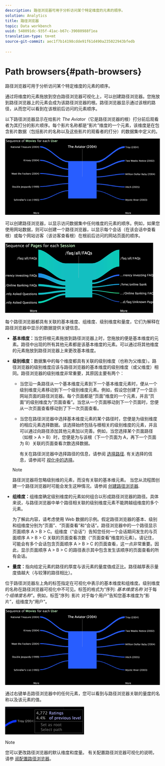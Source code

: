 ```yaml
---
description: 路径浏览器可用于分析访问某个特定维度的元素的顺序。
solution: Analytics
title: 路径浏览器
topic: Data workbench
uuid: 548091dc-935f-41ac-b67c-39080988f1ea
translation-type: tm+mt
source-git-commit: aec1f7b14198cdde91f61d490a235022943bfedb

---
```



# Path browsers{#path-browsers}

路径浏览器可用于分析访问某个特定维度的元素的顺序。

通过将维度的元素拖放到空白路径浏览器可视化上，可以创建路径浏览器。您拖放到路径浏览器上的元素会成为该路径浏览器的根。路径浏览器显示通过该根的路径，从而您可以看到在该根前后访问的元素顺序。

以下路径浏览器显示在给影片 *The Aviator*（它是路径浏览器的根）打分前后观看者为其打分的影片顺序。每个影片名称都是“影片”维度的一个元素，该维度是在包含影片数据（包括影片的名称以及这些影片的观看者的打分）的数据集中定义的。

![](assets/vis_PathBrowser_Movies.png)

可以创建路径浏览器，以显示访问数据集中任何维度的元素的顺序。例如，如果您使用网站数据，则可以创建一个路径浏览器，以显示每个会话（在该会话中查看根）或每个网站访客（该访客查看根）在根前后访问的网站页面的顺序。

![](assets/vis_PathBrowser_Pages.png)

每个路径浏览器都具有关联的基本维度、组维度、级别维度和量度，它们为解释在路径浏览器中显示的数据提供关键信息。

* **基本维度：**&#x200B;当您将根元素拖放到路径浏览器上时，您拖放的便是基本维度的元素。路径中出现的所有其他元素都是该基本维度的元素。可以通过将其他维度的元素拖放到路径浏览器上来更改基本维度。
* **级别维度：**&#x200B;数据集中的每个维度都具有关联的级别维度（也称为父维度）。路径浏览器的级别维度应该与路径浏览器的基本维度的级别维度（或父维度）相同。路径浏览器的级别维度非常重要，其原因主要有两个：

   * 当您沿一条路径从一个基本维度元素到下一个基本维度元素时，便从一个级别维度元素移动到下一个级别维度元素。例如，假设您创建了一个显示网站页面的路径浏览器。每个页面都是“页面”维度的一个元素，并且“页面”的级别维度为“页面查看”。当您从一个页面移动到下一个页面时，您便从一次页面查看移动到了下一次页面查看。
   * 当您在路径浏览器中选择基本维度元素的某个路径时，您便是为级别维度的相应元素选择数据。该选择始终包括与根相关的级别维度的元素，并且可以通过向路径添加其他元素加以完善。例如，当您选择某个页面路径（如根 > A > B）时，您便是为与该根（下一个页面为 A，再下一个页面为 B）关联的页面查看次数选择数据。

      有关在路径浏览器中选择路径的信息，请参阅 [选择路径](../../../../home/c-get-started/c-analysis-vis/c-path-browsers/t-sel-paths.md#task-bf44d08c71954ef2adec4b82f840adeb). 有关选择的信息，请参阅可 [视化中的选择](../../../../home/c-get-started/c-vis/c-sel-vis/c-sel-vis.md#concept-012870ec22c7476e9afbf3b8b2515746)。
   >[!NOTE]
   >
   >路径浏览器将忽略级别维的元素，而没有关联的基本维元素。 当您从流程图创建一个路径浏览器时可能会发生这种情况。请参阅 [创建路径浏览器](../../../../home/c-get-started/c-analysis-vis/c-path-browsers/c-create-path-browsers.md#concept-e120de6a740d4b6f98dda9e2b638f6ff).

* **组维度：**&#x200B;组维度确定级别维度的元素如何组合以形成路径浏览器的路径。具体来说，与路径浏览器中单个路径相关联的级别维度元素不能跨越组维度的多个元素。

   为了解此内容，请考虑使用 Web 数据的示例。假定路径浏览器的基本、级别和组维度分别为“页面”、“页面查看”和“会话”。路径浏览器中的一个路径显示页面顺序 A > B > C。组维度（“会话”）告知您任何一个会话期间发生的与页面顺序 A > B > C 关联的页面查看次数（“页面查看”维度的元素）。请记住，可能会有多个会话包含页面顺序 A > B > C 的页面查看，这一点非常重要。因此，显示页面顺序 A > B > C 的路径表示其中包含发生该顺序的页面查看的所有会话。

* **量度：**&#x200B;指向给定元素的路径的厚度与该元素的量度值成正比。路径越厚表示量度值越大（与较薄的路径相比）。

位于路径浏览器左上角的标签指定在可视化中表示的基本维度和组维度。级别维度的名称在路径浏览器可视化中不可见。标签的格式为“序列: *基本维度名称* 对于每个&#x200B;*组维度名称*”。例如，标签“序列: 影片 对于每个用户”告知您基本维度为“影片”，组维度为“用户”。

![](assets/vis_PathBrowser_Movies.png)

通过右键单击路径浏览器中的任何元素，您可以看到与路径浏览器关联的量度的名称以及该元素的值。

![](assets/vis_PathBrowser_RightClick.png)

>[!NOTE]
>
>您可以更改路径浏览器的默认维度和度量。 有关配置路径浏览器可视化的说明，请参 [阅配置路径浏览器](../../../../home/c-get-started/c-intf-anlys-ftrs/t-config-path-brwsr.md#task-bbb3ddaa140a414f984b697c2b8202a3)。

